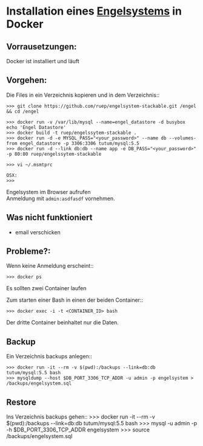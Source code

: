 # Installation eines [Engelsystems](https://github.com/engelsystem/engelsystem) in Docker

## Vorrausetzungen:

Docker ist installiert und läuft 

## Vorgehen:
Die Files in ein Verzeichnis kopieren und in dem Verzeichnis::

    >>> git clone https://github.com/ruep/engelsystem-stackable.git /engel && cd /engel

    >>> docker run -v /var/lib/mysql --name=engel_datastore -d busybox echo 'Engel Datastore'
    >>> docker build -t ruep/engelssytem-stackable .
    >>> docker run -d -e MYSQL_PASS="<your_password>" --name db --volumes-from engel_datastore -p 3306:3306 tutum/mysql:5.5
    >>> docker run -d --link db:db --name app -e DB_PASS="<your_password>" -p 80:80 ruep/engelssytem-stackable

    >>> vi ~/.msmtprc

    OSX: 
    >>> 

Engelsystem im Browser aufrufen  
Anmeldung mit `admin:asdfasdf` vornehmen. 

## Was nicht funktioniert
* email verschicken

## Probleme?:

Wenn keine Anmeldung erscheint::

    >>> docker ps  
   
Es sollten zwei Container laufen 

Zum starten einer Bash in einen der beiden Container::

    >>> docker exec -i -t <CONTAINER_ID> bash

Der dritte Container beinhaltet nur die Daten.

## Backup 

Ein Verzeichnis backups anlegen::

    >>> docker run -it --rm -v $(pwd):/backups --link=db:db tutum/mysql:5.5 bash
    >>> mysqldump --host $DB_PORT_3306_TCP_ADDR -u admin -p engelsystem > /backups/engelsystem.sql

## Restore

Ins Verzeichnis backups gehen::
    >>> docker run -it --rm -v $(pwd):/backups --link=db:db tutum/mysql:5.5 bash
    >>> mysql -u admin -p -h $DB_PORT_3306_TCP_ADDR engelsystem
    >>> source /backups/engelsystem.sql
